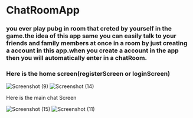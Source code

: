 # ChatRoomApp
### you ever play pubg in room that creted by yourself in the game.the idea of this app same you can easily talk to your friends and family members at once in a room by just creating a account in this app.when you create a account in the app then you will automatically enter in a chatRoom.
### Here is the home screen(registerScreen or loginScreen)
![Screenshot (9)](https://user-images.githubusercontent.com/42707954/80277717-8fcba000-870e-11ea-9aeb-59c7c6446b99.png)
![Screenshot (14)](https://user-images.githubusercontent.com/42707954/80277971-5300a880-8710-11ea-80fe-2969054a8aa6.png)

Here is the main chat Screen

![Screenshot (15)](https://user-images.githubusercontent.com/42707954/80278008-965b1700-8710-11ea-9ad0-692a528635f8.png)
![Screenshot (11)](https://user-images.githubusercontent.com/42707954/80277825-58112800-870f-11ea-8c1f-0fe785ddd8a8.png)

